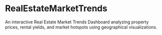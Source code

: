 # RealEstateMarketTrends
An interactive Real Estate Market Trends Dashboard analyzing property prices, rental yields, and market hotspots using geographical visualizations.
